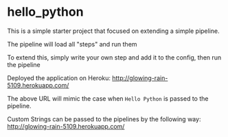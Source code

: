 hello_python
============

This is a simple starter project that focused on extending a simple pipeline.

The pipeline will load all "steps" and run them

To extend this, simply write your own step and add it to the config, then run the pipeline

Deployed the application on Heroku:
http://glowing-rain-5109.herokuapp.com/

The above URL will mimic the case when ```Hello Python``` is passed to the pipeline.

Custom Strings can be passed to the pipelines by the following way:
http://glowing-rain-5109.herokuapp.com/<CustomString>
